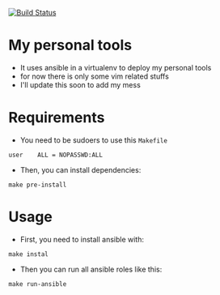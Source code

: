 [![Build Status](https://travis-ci.com/nierdz/tools.svg?branch=master)](https://travis-ci.com/nierdz/tools)

# My personal tools
 - It uses ansible in a virtualenv to deploy my personal tools
 - for now there is only some vim related stuffs
 - I'll update this soon to add my mess

# Requirements
 - You need to be sudoers to use this `Makefile`
```
user	ALL = NOPASSWD:ALL
```
 - Then, you can install dependencies:
```
make pre-install
```

# Usage
 - First, you need to install ansible with:
```
make instal
```
 - Then you can run all ansible roles like this:
```
make run-ansible
```

